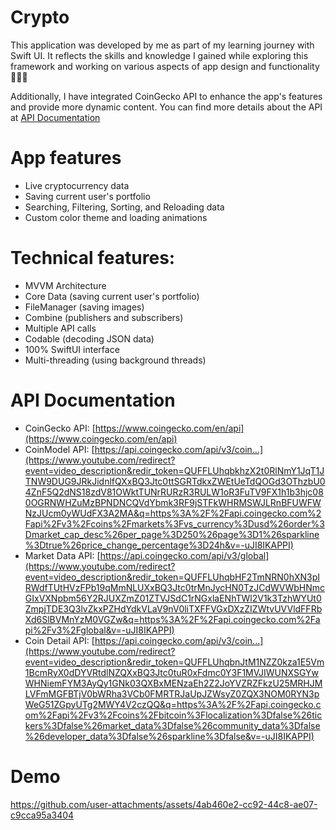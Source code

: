 # Crypto
This application was developed by me as part of my learning journey with Swift UI. 
It reflects the skills and knowledge I gained while exploring this framework and working on 
various aspects of app design and functionality 🤟🤟🤟

Additionally, I have integrated CoinGecko API to enhance the app's 
features and provide more dynamic content. You can find more details about the 
API at [API Documentation](#api-documentation)

# App features
- Live cryptocurrency data
- Saving current user's portfolio
- Searching, Filtering, Sorting, and Reloading data
- Custom color theme and loading animations

# Technical features:
- MVVM Architecture
- Core Data (saving current user's portfolio)
- FileManager (saving images)
- Combine (publishers and subscribers)
- Multiple API calls
- Codable (decoding JSON data)
- 100% SwiftUI interface
- Multi-threading (using background threads)

# API Documentation
- CoinGecko API: [https://www.coingecko.com/en/api](https://www.coingecko.com/en/api)
- CoinModel API: [https://api.coingecko.com/api/v3/coin...](https://www.youtube.com/redirect?event=video_description&redir_token=QUFFLUhqbkhzX2t0RlNmY1JqT1JTNW9DUG9JRkJidnlfQXxBQ3Jtc0ttSGRTdkxZWEtUeTdQOGd3OThzbU04ZnF5Q2dNS18zdV81OWktTUNrRURzR3RULW1oR3FuTV9FX1h1b3hjc080OGRNWHZuMzBPNDNCQVdYbmk3RF9jSTFkWHRMSWJLRnBFUWFWNzJUcm0yWUdFX3A2MA&q=https%3A%2F%2Fapi.coingecko.com%2Fapi%2Fv3%2Fcoins%2Fmarkets%3Fvs_currency%3Dusd%26order%3Dmarket_cap_desc%26per_page%3D250%26page%3D1%26sparkline%3Dtrue%26price_change_percentage%3D24h&v=-uJI8IKAPPI)
- Market Data API: [https://api.coingecko.com/api/v3/global](https://www.youtube.com/redirect?event=video_description&redir_token=QUFFLUhqbHF2TmNRN0hXN3pIRWdfTUtHVzFPb19qMmNLUXxBQ3Jtc0trMnJycHN0TzJCdWVWbHNmcGIxVXNpbm56Y2RJUXZmZ01ZTVJSdC1rNGxlaENhTWl2V1k3TzhWYUt0ZmpjTDE3Q3lvZkxPZHdYdkVLaV9nV0liTXFFVGxDXzZIZWtvUVVldFFRbXd6SlBVMnYzM0VGZw&q=https%3A%2F%2Fapi.coingecko.com%2Fapi%2Fv3%2Fglobal&v=-uJI8IKAPPI)
- Coin Detail API: [https://api.coingecko.com/api/v3/coin...](https://www.youtube.com/redirect?event=video_description&redir_token=QUFFLUhqbnJtM1NZZ0kza1E5Vm1BcmRyX0dDYVRtdlNZQXxBQ3Jtc0tuR0xFdmc0Y3F1MVJIWUNXSGYwWHNiemFYM3AyQy1GNk03QXBxMENzaEh2Z2JoYVZRZFkzU25MRHJMLVFmMGFBTjV0bWRha3VCb0FMRTRJaUpJZWsyZ0ZQX3NOM0RYN3pWeG51ZGpyUTg2MWY4V2czQQ&q=https%3A%2F%2Fapi.coingecko.com%2Fapi%2Fv3%2Fcoins%2Fbitcoin%3Flocalization%3Dfalse%26tickers%3Dfalse%26market_data%3Dfalse%26community_data%3Dfalse%26developer_data%3Dfalse%26sparkline%3Dfalse&v=-uJI8IKAPPI)

# Demo
https://github.com/user-attachments/assets/4ab460e2-cc92-44c8-ae07-c9cca95a3404




